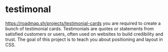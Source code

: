 # testimonal
https://roadmap.sh/projects/testimonial-cards
you are required to create a bunch of testimonial cards. Testimonials are quotes or statements from satisfied customers or users, often used on websites to build credibility and trust.
The goal of this project is to teach you about positioning and layout in CSS. 
